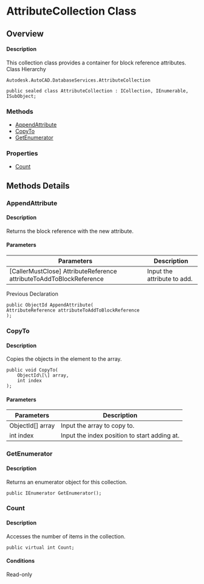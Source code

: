 # AttributeCollection Class

## Overview

#### Description
This collection class provides a container for block reference attributes.
Class Hierarchy
```text
Autodesk.AutoCAD.DatabaseServices.AttributeCollection
```

```text
public sealed class AttributeCollection : ICollection, IEnumerable, ISubObject;
```

### Methods

- [AppendAttribute](#appendattribute)
- [CopyTo](#copyto)
- [GetEnumerator](#getenumerator)

### Properties

- [Count](#count)


## Methods Details

### AppendAttribute

#### Description
Returns the block reference with the new attribute.
#### Parameters

| Parameters | Description |
| --- | --- |
| [CallerMustClose] AttributeReference attributeToAddToBlockReference | Input the attribute to add. |

Previous Declaration
```text
public ObjectId AppendAttribute(
AttributeReference attributeToAddToBlockReference
);
```

### CopyTo

#### Description
Copies the objects in the element to the array.
```text
public void CopyTo(
    ObjectId\[\] array, 
    int index
);
```

#### Parameters

| Parameters | Description |
| --- | --- |
| ObjectId[] array | Input the array to copy to. |
| int index | Input the index position to start adding at. |

### GetEnumerator

#### Description
Returns an enumerator object for this collection.
```text
public IEnumerator GetEnumerator();
```

### Count

#### Description
Accesses the number of items in the collection.
```text
public virtual int Count;
```

#### Conditions
Read-only